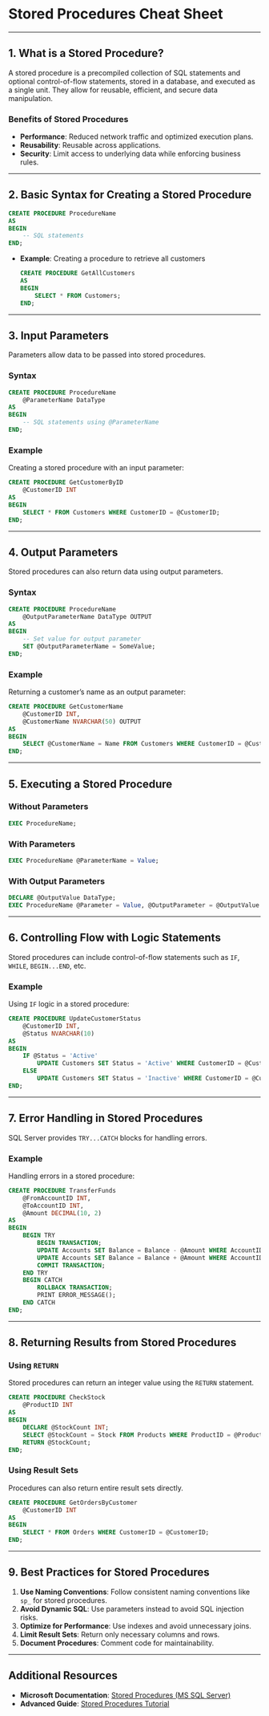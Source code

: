 
# Stored Procedures Cheat Sheet

---

## 1. What is a Stored Procedure?
A stored procedure is a precompiled collection of SQL statements and optional control-of-flow statements, stored in a database, and executed as a single unit. They allow for reusable, efficient, and secure data manipulation.

### Benefits of Stored Procedures
- **Performance**: Reduced network traffic and optimized execution plans.
- **Reusability**: Reusable across applications.
- **Security**: Limit access to underlying data while enforcing business rules.

---

## 2. Basic Syntax for Creating a Stored Procedure

```sql
CREATE PROCEDURE ProcedureName
AS
BEGIN
    -- SQL statements
END;
```

- **Example**: Creating a procedure to retrieve all customers
  ```sql
  CREATE PROCEDURE GetAllCustomers
  AS
  BEGIN
      SELECT * FROM Customers;
  END;
  ```

---

## 3. Input Parameters

Parameters allow data to be passed into stored procedures.

### Syntax
```sql
CREATE PROCEDURE ProcedureName
    @ParameterName DataType
AS
BEGIN
    -- SQL statements using @ParameterName
END;
```

### Example
Creating a stored procedure with an input parameter:
```sql
CREATE PROCEDURE GetCustomerByID
    @CustomerID INT
AS
BEGIN
    SELECT * FROM Customers WHERE CustomerID = @CustomerID;
END;
```

---

## 4. Output Parameters

Stored procedures can also return data using output parameters.

### Syntax
```sql
CREATE PROCEDURE ProcedureName
    @OutputParameterName DataType OUTPUT
AS
BEGIN
    -- Set value for output parameter
    SET @OutputParameterName = SomeValue;
END;
```

### Example
Returning a customer’s name as an output parameter:
```sql
CREATE PROCEDURE GetCustomerName
    @CustomerID INT,
    @CustomerName NVARCHAR(50) OUTPUT
AS
BEGIN
    SELECT @CustomerName = Name FROM Customers WHERE CustomerID = @CustomerID;
END;
```

---

## 5. Executing a Stored Procedure

### Without Parameters
```sql
EXEC ProcedureName;
```

### With Parameters
```sql
EXEC ProcedureName @ParameterName = Value;
```

### With Output Parameters
```sql
DECLARE @OutputValue DataType;
EXEC ProcedureName @Parameter = Value, @OutputParameter = @OutputValue OUTPUT;
```

---

## 6. Controlling Flow with Logic Statements

Stored procedures can include control-of-flow statements such as `IF`, `WHILE`, `BEGIN...END`, etc.

### Example
Using `IF` logic in a stored procedure:
```sql
CREATE PROCEDURE UpdateCustomerStatus
    @CustomerID INT,
    @Status NVARCHAR(10)
AS
BEGIN
    IF @Status = 'Active'
        UPDATE Customers SET Status = 'Active' WHERE CustomerID = @CustomerID;
    ELSE
        UPDATE Customers SET Status = 'Inactive' WHERE CustomerID = @CustomerID;
END;
```

---

## 7. Error Handling in Stored Procedures

SQL Server provides `TRY...CATCH` blocks for handling errors.

### Example
Handling errors in a stored procedure:
```sql
CREATE PROCEDURE TransferFunds
    @FromAccountID INT,
    @ToAccountID INT,
    @Amount DECIMAL(10, 2)
AS
BEGIN
    BEGIN TRY
        BEGIN TRANSACTION;
        UPDATE Accounts SET Balance = Balance - @Amount WHERE AccountID = @FromAccountID;
        UPDATE Accounts SET Balance = Balance + @Amount WHERE AccountID = @ToAccountID;
        COMMIT TRANSACTION;
    END TRY
    BEGIN CATCH
        ROLLBACK TRANSACTION;
        PRINT ERROR_MESSAGE();
    END CATCH
END;
```

---

## 8. Returning Results from Stored Procedures

### Using `RETURN`
Stored procedures can return an integer value using the `RETURN` statement.

```sql
CREATE PROCEDURE CheckStock
    @ProductID INT
AS
BEGIN
    DECLARE @StockCount INT;
    SELECT @StockCount = Stock FROM Products WHERE ProductID = @ProductID;
    RETURN @StockCount;
END;
```

### Using Result Sets
Procedures can also return entire result sets directly.

```sql
CREATE PROCEDURE GetOrdersByCustomer
    @CustomerID INT
AS
BEGIN
    SELECT * FROM Orders WHERE CustomerID = @CustomerID;
END;
```

---

## 9. Best Practices for Stored Procedures

1. **Use Naming Conventions**: Follow consistent naming conventions like `sp_` for stored procedures.
2. **Avoid Dynamic SQL**: Use parameters instead to avoid SQL injection risks.
3. **Optimize for Performance**: Use indexes and avoid unnecessary joins.
4. **Limit Result Sets**: Return only necessary columns and rows.
5. **Document Procedures**: Comment code for maintainability.

---

## Additional Resources

- **Microsoft Documentation**: [Stored Procedures (MS SQL Server)](https://docs.microsoft.com/en-us/sql/relational-databases/stored-procedures/stored-procedures-database-engine?view=sql-server-ver15)
- **Advanced Guide**: [Stored Procedures Tutorial](https://www.sqlshack.com/introduction-to-sql-server-stored-procedures/)
